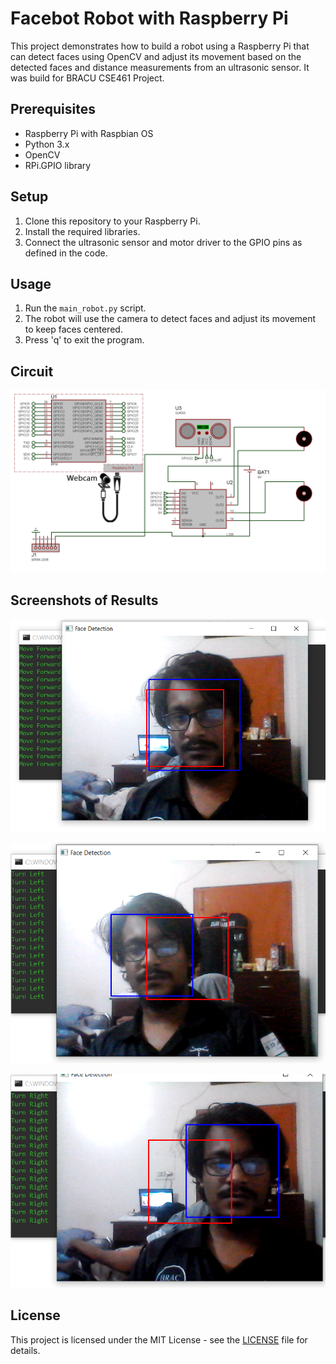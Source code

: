 # Facebot Robot with Raspberry Pi

This project demonstrates how to build a robot using a Raspberry Pi that can detect faces using OpenCV and adjust its movement based on the detected faces and distance measurements from an ultrasonic sensor. It was build for BRACU CSE461 Project.

## Prerequisites

- Raspberry Pi with Raspbian OS
- Python 3.x
- OpenCV
- RPi.GPIO library

## Setup

1. Clone this repository to your Raspberry Pi.
2. Install the required libraries.
3. Connect the ultrasonic sensor and motor driver to the GPIO pins as defined in the code.

## Usage

1. Run the `main_robot.py` script.
2. The robot will use the camera to detect faces and adjust its movement to keep faces centered.
3. Press 'q' to exit the program.
## Circuit
![Circuit](circuit_final.jpg)

## Screenshots of Results

![Screenshot 1](forward.PNG)

![Screenshot 2](left.PNG)

![Screenshot 3](right.PNG)

## License

This project is licensed under the MIT License - see the [LICENSE](LICENSE) file for details.
